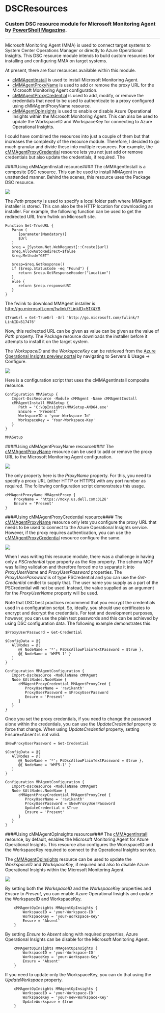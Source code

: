 # DSCResources #
### Custom DSC resource module for Microsoft Monitoring Agent by [PowerShell Magazine](http://www.powershellmagazine.com "PowerShell Magazine"). ###

----------

Microsoft Monitoring Agent (MMA) is used to connect target systems to System Center Operations Manager or directly to Azure Operational Insights. This DSC resource module intends to build custom resources for installing and configuring MMA on target systems.

At present, there are four resources available within this module.

- [cMMAgentInstall](https://github.com/rchaganti/DSCResources/tree/master/cMMAgent/DSCResources/cMMAgentInstall) is used to install Microsoft Monitoring Agent.
- [cMMAgentProxyName](https://github.com/rchaganti/DSCResources/tree/master/cMMAgent/DSCResources/cMMAgentProxyName) is used to add or remove the proxy URL for the Microsoft Monitoring Agent configuration.
- [cMMAgentProxyCredential](https://github.com/rchaganti/DSCResources/tree/master/cMMAgent/DSCResources/cMMAgentProxyCredential) is used to add, modify, or remove the credentials that need to be used to authenticate to a proxy configured using cMMAgentProxyName resource.
- [cMMAgentOpInsights](https://github.com/rchaganti/DSCResources/tree/master/cMMAgent/DSCResources/cMMAgentOpInsights) is used to enable or disable Azure Operational Insights within the Microsoft Monitoring Agent. This can also be used to update the WorkspaceID and WorkspaceKey for connecting to Azure Operational Insights.

I could have combined the resources into just a couple of them but that increases the complexity of the resource module. Therefore, I decided to go much granular and divide these into multiple resources. For example, the [cMMAgentProxyCredential](https://github.com/rchaganti/DSCResources/tree/master/cMMAgent/DSCResources/cMMAgentProxyCredential) resource lets you not just add or remove credentials but also update the credentials, if required. The  

####Using cMMAgentInstall resource####
The cMMAgentInstall is a composite DSC resource. This can be used to install MMAgent in an unattended manner. Behind the scenes, this resource uses the Package DSC resource.

![](http://i.imgur.com/tkrhB01.png)

The *Path* property is used to specify a local folder path where MMAgent installer is stored. This can also be the HTTP location for downloading an installer. For example, the following function can be used to get the redirected URL from fwlink on Microsoft site.

    Function Get-TrueURL {   
       Param (
          [parameter(Mandatory)]
          $Url
       )
       $req = [System.Net.WebRequest]::Create($url)
       $req.AllowAutoRedirect=$false
       $req.Method="GET"
    
       $resp=$req.GetResponse()
       if ($resp.StatusCode -eq "Found") {
          return $resp.GetResponseHeader("Location")
       }   
       else {
          return $resp.responseURI
       }
    }

The fwlink to download MMAgent installer is http://go.microsoft.com/fwlink/?LinkID=517476.

    $TrueUrl = Get-TrueUrl -Url 'http://go.microsoft.com/fwlink/?LinkID=517476'

Now, this redirected URL can be given as value can be given as the value of *Path* property. The Package resource downloads the installer before it attempts to install it on the target system.

The *WorkspaceID* and the *WorkspaceKey* can be retrieved from the [Azure Operational Insights preview portal](https://preview.opinsights.azure.com) by navigating to Servers & Usage -> Configure.

![](http://i.imgur.com/k2Q7q9j.png)

Here is a configuration script that uses the cMMAgentInstall composite resource.

    Configuration MMASetup {
       Import-DscResource -Module cMMAgent -Name cMMAgentInstall
       cMMAgentInstall MMASetup {
          Path = 'C:\OpInsights\MMASetup-AMD64.exe'
          Ensure = 'Present'
          WorkspaceID = 'your-Workspace-Id'
          WorkspaceKey = 'Your-Workspace-Key'
       }
    }
    
    MMASetup

####Using cMMAgentProxyName resource####
The [cMMAgentProxyName](https://github.com/rchaganti/DSCResources/tree/master/cMMAgent/DSCResources/cMMAgentProxyName) resource can be used to add or remove the proxy URL to the Microsoft Monitoring Agent configuration.

![](http://i.imgur.com/TKThxSa.png)

The only property here is the *ProxyName* property. For this, you need to specify a proxy URL (either HTTP or HTTPS) with any port number as required. The following configuration script demonstrates this usage.

    cMMAgentProxyName MMAgentProxy {
        ProxyName = 'https://moxy.us.dell.com:3128'
        Ensure = 'Present'
    }

####Using cMMAgentProxyCredential resource####
The [cMMAgentProxyName](https://github.com/rchaganti/DSCResources/tree/master/cMMAgent/DSCResources/cMMAgentProxyName) resource only lets you configure the proxy URL that needs to be used to connect to the Azure Operational Insights service. However, if the proxy requires authentication, you can use the [cMMAgentProxyCredential](https://github.com/rchaganti/DSCResources/tree/master/cMMAgent/DSCResources/cMMAgentProxyCredential) resource configure the same.

![](http://i.imgur.com/jRuGPa0.png)

When I was writing this resource module, there was a challenge in having only a *PSCredential* type property as the Key property. The schema MOF was failing validation and therefore forced me to separate it into *ProxyUserName* and *ProxyUserPassword* properties. The *ProxyUserPassword* is of type PSCredential and you can use the *Get-Credential* cmdlet to supply that. The user name you supply as a part of the PSCredential will not be used. Instead, the value supplied as an argument for the *ProxyUserName* property will be used.

Note that DSC best practices recommend that you encrypt the credentials used in a configuration script. So, ideally, you should use certificates to encrypt and decrypt the credentials. For test and development purposes, however, you can use the plain text passwords and this can be achieved by using DSC configuration data. The following example demonstrates this.

    $ProxyUserPassword = Get-Credential
    
    $ConfigData = @{
       AllNodes = @(
          @{ NodeName = '*'; PsDscAllowPlainTextPassword = $true },
          @{ NodeName = 'WMF5-1' }
       )
    }
    
    Configuration MMAgentConfiguration {
       Import-DscResource -ModuleName cMMAgent
       Node $AllNodes.NodeName {
          cMMAgentProxyCredential MMAgentProxyCred {
             ProxyUserName = 'ravikanth'
             ProxyUserPassword = $ProxyUserPassword
             Ensure = 'Present'
          }
       }
    }

Once you set the proxy credentials, if you need to change the password alone within the credentials, you can use the *UpdateCredential* property to force that change. When using *UpdateCredential* property, setting Ensure=Absent is not valid.

    $NewProxyUserPassword = Get-Credential
    
    $ConfigData = @{
       AllNodes = @(
          @{ NodeName = '*'; PsDscAllowPlainTextPassword = $true },
          @{ NodeName = 'WMF5-1' }
       )
    }
    
    Configuration MMAgentConfiguration {
       Import-DscResource -ModuleName cMMAgent
       Node $AllNodes.NodeName {
          cMMAgentProxyCredential MMAgentProxyCred {
             ProxyUserName = 'ravikanth'
             ProxyUserPassword = $NewProxyUserPassword
             UpdateCredential = $True
             Ensure = 'Present'
          }
       }
    }

####Using cMMAgentOpInsights resource####
The [cMMAgentInstall](https://github.com/rchaganti/DSCResources/tree/master/cMMAgent/DSCResources/cMMAgentInstall) resource, by default, enables the Microsoft Monitoring Agent for Azure Operational Insights. This resource also configures the WorkspaceID and the WorkspaceKey required to connect to the Operational Insights service. 

The [cMMAgentOpInsights](https://github.com/rchaganti/DSCResources/tree/master/cMMAgent/DSCResources/cMMAgentOpInsights) resource can be used to update the *WorkspaceID* and *WorkspaceKey*, if required and also to disable Azure Operational Insights within the Microsoft Monitoring Agent.

![](http://i.imgur.com/JptPoQB.png)

By setting both the *WorkspaceID* and the *WorkspaceKey* properties and *Ensure* to *Present*, you can enable Azure Operational Insights and update the WorkspaceID and WorkspaceKey.

        cMMAgentOpInsights MMAgentOpInsights {
            WorkspaceID = 'your-Workspace-ID'
            WorkspaceKey = 'your-Workspace-Key'
            Ensure = 'Absent'
        }

By setting *Ensure* to *Absent* along with required properties, Azure Operational Insights can be disable for the Microsoft Monitoring Agent.

        cMMAgentOpInsights MMAgentOpInsights {
            WorkspaceID = 'your-Workspace-ID'
            WorkspaceKey = 'your-Workspace-Key'
            Ensure = 'Absent'
        }

If you need to update only the WorkspaceKey, you can do that using the *UpdateWorkspace* property.

        cMMAgentOpInsights MMAgentOpInsights {
            WorkspaceID = 'your-Workspace-ID'
            WorkspaceKey = 'your-new-Workspace-Key'
            UpdateWorkspace = $true
        }